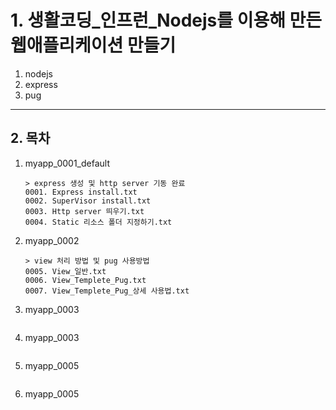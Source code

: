 
# 1. 생활코딩_인프런_Nodejs를 이용해 만든 웹애플리케이션 만들기
1. nodejs
2. express
3. pug

---

## 2. 목차
1. myapp_0001_default  
    ```
    > express 생성 및 http server 기동 완료
    0001. Express install.txt
    0002. SuperVisor install.txt
    0003. Http server 띄우기.txt
    0004. Static 리소스 폴더 지정하기.txt
    ```
    
2. myapp_0002
    ```
    > view 처리 방법 및 pug 사용방법
    0005. View_일반.txt
    0006. View_Templete_Pug.txt
    0007. View_Templete_Pug_상세 사용법.txt
    ```

3. myapp_0003
    ```
    ```

3. myapp_0003
    ```
    ```
    
4. myapp_0005
    ```
    ```
    
5. myapp_0005
    ```
    ```

